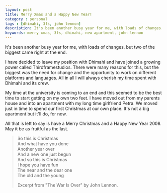 ```yaml
---
layout: post
title: Merry Xmas and a Happy New Year!
category : personal
tags : [dhimahi, 3fs, john lennon]
description: It's been another busy year for me, with loads of changes, but two of the biggest came right at the end.
keywords: merry xmas, 3fs, dhimahi, new apartment, john lennon
---
```


It's been another busy year for me, with loads of changes, but two of the biggest came right at the end.

I have decided to leave my position with Dhimahi and have joined a growing power called Thirdframestudios. There were many reasons for this, but the biggest was the need for change and the opportunity to work on different platforms and languages. All in all I will always cherish my time spent with Dhimahi and its crew.

My time at the university is coming to an end and this seemed to be the best time to start getting on my own two feet. I have moved out from my parents house and into an apartment with my long time girlfriend Petra. We moved just in time to spend our first Christmas at our own place. It's not a big apartment but it'll do, for now.

All that is left to say is have a Merry Christmas and a Happy New Year 2008. May it be as fruitful as the last.

> So this is Christmas<br>
> And what have you done<br>
> Another year over<br>
> And a new one just begun<br>
> And so this is Christmas<br>
> I hope you have fun<br>
> The near and the dear one<br>
> The old and the young 
>
> Excerpt from "The War Is Over" by John Lennon.